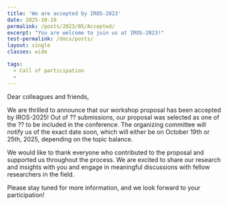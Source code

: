 ```yaml
---
title: 'We are accepted by IROS-2023'
date: 2025-10-19
permalink: /posts/2023/05/Accepted/
excerpt: "You are welcome to join us at IROS-2023!"
test-permalink: /docs/posts/
layout: single 
classes: wide

tags:
  - Call of participation 
  -  
---
```



Dear colleagues and friends,

We are thrilled to announce that our workshop proposal has been accepted by IROS-2025! Out of ?? submissions, our proposal was selected as one of the ?? to be included in the conference. The organizing committee will notify us of the exact date soon, which will either be on October 19th or 25th, 2025, depending on the topic balance.

We would like to thank everyone who contributed to the proposal and supported us throughout the process. We are excited to share our research and insights with you and engage in meaningful discussions with fellow researchers in the field.

Please stay tuned for more information, and we look forward to your participation! 


